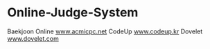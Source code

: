 # Online-Judge-System

Baekjoon Online
  www.acmicpc.net
CodeUp
  www.codeup.kr
Dovelet
  www.dovelet.com
